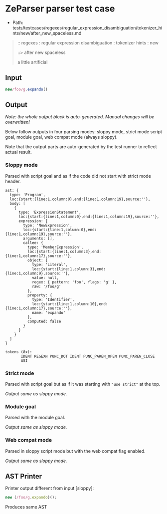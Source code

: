 # ZeParser parser test case

- Path: tests/testcases/regexes/regular_expression_disambiguation/tokenizer_hints/new/after_new_spaceless.md

> :: regexes : regular expression disambiguation : tokenizer hints : new
>
> ::> after new spaceless
>
> a little artificial

## Input

`````js
new/foo/g.expando()
`````

## Output

_Note: the whole output block is auto-generated. Manual changes will be overwritten!_

Below follow outputs in four parsing modes: sloppy mode, strict mode script goal, module goal, web compat mode (always sloppy).

Note that the output parts are auto-generated by the test runner to reflect actual result.

### Sloppy mode

Parsed with script goal and as if the code did not start with strict mode header.

`````
ast: {
  type: 'Program',
  loc:{start:{line:1,column:0},end:{line:1,column:19},source:''},
  body: [
    {
      type: 'ExpressionStatement',
      loc:{start:{line:1,column:0},end:{line:1,column:19},source:''},
      expression: {
        type: 'NewExpression',
        loc:{start:{line:1,column:0},end:{line:1,column:19},source:''},
        arguments: [],
        callee: {
          type: 'MemberExpression',
          loc:{start:{line:1,column:3},end:{line:1,column:17},source:''},
          object: {
            type: 'Literal',
            loc:{start:{line:1,column:3},end:{line:1,column:9},source:''},
            value: null,
            regex: { pattern: 'foo', flags: 'g' },
            raw: '/foo/g'
          },
          property: {
            type: 'Identifier',
            loc:{start:{line:1,column:10},end:{line:1,column:17},source:''},
            name: 'expando'
          },
          computed: false
        }
      }
    }
  ]
}

tokens (8x):
       IDENT REGEXN PUNC_DOT IDENT PUNC_PAREN_OPEN PUNC_PAREN_CLOSE
       ASI
`````

### Strict mode

Parsed with script goal but as if it was starting with `"use strict"` at the top.

_Output same as sloppy mode._

### Module goal

Parsed with the module goal.

_Output same as sloppy mode._

### Web compat mode

Parsed in sloppy script mode but with the web compat flag enabled.

_Output same as sloppy mode._

## AST Printer

Printer output different from input [sloppy]:

````js
new (/foo/g.expando)();
````

Produces same AST
